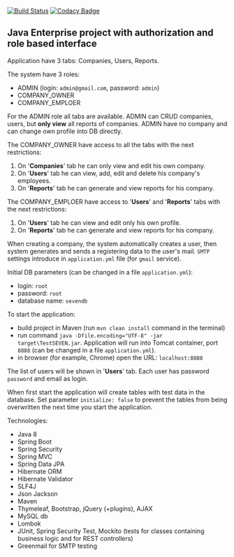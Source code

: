 [![Build Status](https://travis-ci.org/pro100boy/TestSEVEN.svg?branch=master)](https://travis-ci.org/pro100boy/TestSEVEN)
[![Codacy Badge](https://api.codacy.com/project/badge/Grade/df57db59e5934d70a666260a027bce9e)](https://www.codacy.com/app/gpg/TestSEVEN?utm_source=github.com&amp;utm_medium=referral&amp;utm_content=pro100boy/TestSEVEN&amp;utm_campaign=Badge_Grade)

## Java Enterprise project with authorization and role based interface ##

Application have 3 tabs: Companies, Users, Reports.

The system have 3 roles:

- ADMIN (login: `admin@gmail.com`, password: `admin`)
- COMPANY_OWNER
- COMPANY_EMPLOER

For the ADMIN role all tabs are available. ADMIN can CRUD companies, users, but **only view** all reports of companies. ADMIN have no company and can change own profile into DB directly.

The COMPANY_OWNER have access to all the tabs with the next restrictions:
1) On '**Сompanies**' tab he can only view and edit his own company.
2) On '**Users**' tab he can view, add, edit and delete his company's employees.
3) On '**Reports**' tab he can generate and view reports for his company.

The COMPANY_EMPLOER have access to '**Users**' and '**Reports**' tabs with the next restrictions:
1) On '**Users**' tab he can view and edit only his own profile.
2) On '**Reports**' tab he can generate and view reports for his company.

When creating a company, the system automatically creates a user, then system generates and sends a registering data to the user's mail. `SMTP` settings introduce in `application.yml` file (for `gmail` service).

Initial DB parameters (can be changed in a file `application.yml`):
- login: `root`
- password: `root`
- database name: `sevendb` 

To start the application:
- build project in Maven (run `mvn clean install` command in the terminal)
- run command `java -Dfile.encoding="UTF-8" -jar target\TestSEVEN.jar`. Application will run into Tomcat container, port `8888` (can be changed in a file `application.yml`).
- in browser (for example, Chrome) open the URL: `localhost:8888`

The list of users will be shown in '**Users**' tab. Each user has password `password` and email as login.

When first start the application will create tables with test data in the database. Set parameter `initialize: false` to prevent the tables from being overwritten the next time you start the application.

Technologies:

- Java 8
- Spring Boot
- Spring Security
- Spring MVC
- Spring Data JPA 
- Hibernate ORM 
- Hibernate Validator 
- SLF4J 
- Json Jackson
- Maven
- Thymeleaf, Bootstrap, jQuery (+plugins), AJAX
- MySQL db
- Lombok
- JUnit, Spring Security Test, Mockito (tests for classes containing business logic and for REST controllers)
- Greenmail for SMTP testing

